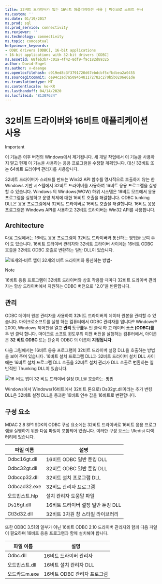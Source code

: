```yaml
---
title: 32비트 드라이버가 있는 16비트 애플리케이션 사용 | 마이크로 소프트 문서
ms.custom: ''
ms.date: 01/19/2017
ms.prod: sql
ms.prod_service: connectivity
ms.reviewer: ''
ms.technology: connectivity
ms.topic: conceptual
helpviewer_keywords:
- ODBC drivers [ODBC], 16-bit applications
- 16-bit applications with 32-bit drivers [ODBC]
ms.assetid: 68feb3b7-c01a-4f42-8df9-f9c182d89325
author: David-Engel
ms.author: v-daenge
ms.openlocfilehash: c919ed8c3f3791720d67ebdcbf5cfbdbea2a0455
ms.sourcegitcommit: ce94c2ad7a50945481172782c270b5b0206e61de
ms.translationtype: MT
ms.contentlocale: ko-KR
ms.lasthandoff: 04/14/2020
ms.locfileid: "81307634"
---
```

# <a name="using-16-bit-applications-with-32-bit-drivers"></a>32비트 드라이버와 16비트 애플리케이션 사용
> [!IMPORTANT]  
>  이 기능은 이후 버전의 Windows에서 제거됩니다. 새 개발 작업에서 이 기능을 사용하지 말고 현재 이 기능을 사용하는 응용 프로그램을 수정할 계획입니다. 대신 32비트 또는 64비트 드라이버 관리자를 사용합니다.  
  
 32비트 드라이버가 스레드를 만드는 Win32 API 함수를 명시적으로 호출하지 않는 한 Windows 기반 시스템에서 32비트 드라이버를 사용하여 16비트 응용 프로그램을 실행할 수 있습니다. Windows 의 Windows(WOW) 하위 시스템은 16비트 모드에서 응용 프로그램을 실행하고 운영 체제에 대한 16비트 호출을 해결합니다. ODBC tunking DLL은 응용 프로그램에서 32비트 드라이버로 16비트 호출을 해결합니다. 16비트 응용 프로그램은 Windows API를 사용하고 32비트 드라이버는 Win32 API를 사용합니다.  
  
## <a name="architecture"></a>Architecture  
 다음 그림에서는 16비트 응용 프로그램이 32비트 드라이버와 통신하는 방법을 보여 주어 도 있습니다. 16비트 드라이버 관리자와 32비트 드라이버 사이에는 16비트 ODBC 호출을 32비트 ODBC 호출로 변환하는 일반 DLL이 있습니다.  
  
 ![16개의&#45;비트 앱이 32개의 비트 드라이버와 통신하는 방법&#45;](../../odbc/microsoft/media/sdka2.gif "sdka2")  
  
> [!NOTE]  
>  16비트 응용 프로그램이 32비트 드라이버와 상호 작용할 때마다 32비트 드라이버 관리자는 항상 드라이버에서 지원하는 ODBC 버전으로 "2.0"을 반환합니다.  
  
## <a name="administration"></a>관리  
 ODBC 데이터 원본 관리자를 사용하여 32비트 드라이버의 데이터 원본을 관리할 수 있습니다. 마이크로소프트를 실행 하는 컴퓨터에서 ODBC 관리자를 엽니다® Windows® 2000, Windows 제어판을 열고 **관리 도구를**두 번 클릭 하 고 데이터 **소스 (ODBC)를**두 번 클릭 합니다. 마이크로 소프트 윈도우의 이전 버전을 실행하는 컴퓨터에서, 아이콘은 **32 비트 ODBC** 또는 단순히 ODBC 의 이름이 **지정됩니다**.  
  
 다음 그림에서는 16비트 응용 프로그램이 32비트 드라이버 설정 DLL을 호출하는 방법을 보여 주며 있습니다. 16비트 설치 프로그램 DLL과 32비트 드라이버 설치 DLL 사이에는 16비트 설치 프로그램 DLL 호출을 32비트 설치 관리자 DLL 호출로 변환하는 일반적인 Thunking DLL이 있습니다.  
  
 ![16&#45;비트 앱이 32 비트 드라이버 설정 DLL을 호출하는&#45;방법](../../odbc/microsoft/media/sdka3.gif "sdka3")  
  
 Windows에서 Windows(16비트에서 32비트 톤으로) Ds32gt.dll이라는 추가 번킹 DLL은 32비트 설정 DLL을 통과한 16비트 인수 값을 16비트로 변환합니다.  
  
## <a name="components"></a>구성 요소  
 MDAC 2.8 SP1 SDK의 ODBC 구성 요소에는 32비트 드라이버로 16비트 응용 프로그램을 실행하기 위한 다음 파일이 포함되어 있습니다. 이러한 구성 요소는 \Redist 디렉터리에 있습니다.  
  
|파일 이름|설명|  
|---------------|-----------------|  
|Odbc16gt.dll|16비트 ODBC 일반 툰킹 DLL|  
|Odbc32gt.dll|32비트 ODBC 일반 툰킹 DLL|  
|Odbccp32.dll|32비트 설치 프로그램 DLL|  
|Odbcad32.exe|32비트 관리자 프로그램|  
|오드빈스트.hlp|설치 관리자 도움말 파일|  
|Ds16gt.dll|16비트 드라이버 설정 일반 툰킹 DLL|  
|Ctl3d32.dll|32비트 3차원 창 스타일 라이브러리|  
  
 또한 ODBC 3.51의 일부가 아닌 16비트 ODBC 2.10 드라이버 관리자와 함께 다음 파일이 필요하며 16비트 응용 프로그램과 함께 설치해야 합니다.  
  
|파일 이름|설명|  
|---------------|-----------------|  
|Odbc.dll|16비트 드라이버 관리자|  
|오드빈스트.dll|16비트 설치 관리자 DLL|  
|오드카드m.exe|16비트 ODBC 관리자 프로그램|
